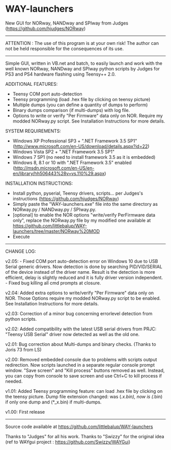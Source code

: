 WAY-launchers
=============

New GUI for NORway, NANDway and SPIway from Judges (https://github.com/hjudges/NORway)

------------------------------------------------------------------------
ATTENTION : The use of this program is at your own risk!
The author can not be held responsible for the consequences of its use.

------------------------------------------------------------------------

Simple GUI, written in VB.net and batch, to easily launch and work with the 
well known NORway, NANDway and SPIway python scripts by Judges for PS3 and PS4
hardware flashing using Teensy++ 2.0.

ADDITIONAL FEATURES:
  - Teensy COM port auto-detection
  - Teensy programming (load .hex file by clicking on teensy picture)
  - Multiple dumps (you can define a quantity of dumps to perform)
  - Binary dumps comparison (if multi-dumps) with log file.
  - Options to write or verify "Per Firmware" data only on NOR.
    Require my modded NORway.py script. See Installation Instructions for more details.

SYSTEM REQUIREMENTS:
  - Windows XP Professional SP3 + ".NET Framework 3.5 SP1" 
    (http://www.microsoft.com/en-US/download/details.aspx?id=22)
  - Windows Vista SP2 + ".NET Framework 3.5 SP1"
  - Windows 7 SP1 (no need to install framework 3.5 as it is embedded)
  - Windows 8, 8.1 or 10 with ".NET Framework 3.5" enabled
    (http://msdn.microsoft.com/en-US/en-en/library/hh506443%28v=vs.110%29.aspx)

INSTALLATION INSTRUCTIONS:
  - Install python, pyserial, Teensy drivers, scripts... per Judges's instructions 
    (https://github.com/hjudges/NORway)
  - Simply paste the "WAY-launchers.exe" file into the same directory as
    NORway.py / NANDway.py / SPIway.py.
  - [optional] to enable the NOR options "write/verify PerFirmware data only", replace
    the NORway.py file by my modified one available at https://github.com/littlebalup/WAY-launchers/tree/master/NORway%20MOD
  - Execute

-------------------------------------------------------------------------
CHANGE LOG:

 v2.05: - Fixed COM port auto-detection error on Windows 10 due to USB Serial generic drivers. 
		  Now detection is done by searching PID/VID/SERIAL of the device instead of the driver name.
		  Result is the detection is more efficient, delay is slightly reduced and it is fully driver version independent.
		- Fixed bug killing all cmd prompts at closure.

 v2.04: Added extra options to write/verify "Per Firmware" data only on NOR. Those Options require my 
		modded NORway.py script to be enabled. See Installation Instructions for more details.

 v2.03: Correction of a minor bug concerning errorlevel detection from python scripts.
 
 v2.02: Added compatibility with the latest USB serial drivers from PRJC: 
        "Teensy USB Serial" driver now detected as well as the old one.

 v2.01: Bug correction about Multi-dumps and binary checks. (Thanks to Joris 73 from LS)

 v2.00: Removed embedded console due to problems with scripts output redirection.
        Now scripts launched in a separate regular console prompt window.
        "Save screen" and "Kill process" buttons removed as well. Instead, you can 
        copy from console to save screen and use Ctrl+C to kill process if needed.

 v1.01: Added Teensy programming feature: can load .hex file by clicking on the teensy picture.
        Dump file extension changed: was (*.x.bin), now is (*.bin) if only one dump and (*_x.bin) if multi-dumps.

 v1.00: First release
 
-------------------------------------------------------------------------

Source code available at https://github.com/littlebalup/WAY-launchers	

Thanks to "Judges" for all his work.
Thanks to "Swizzy" for the original idea (ref to WAYgui project : https://github.com/Swizzy/WAYGui)
